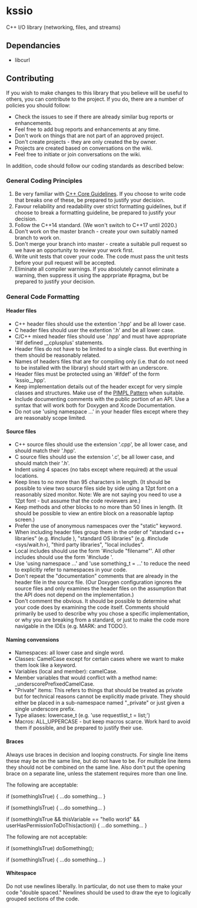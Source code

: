 # kssio
C++ I/O library (networking, files, and streams)

## Dependancies

* libcurl

## Contributing

If you wish to make changes to this library that you believe will be useful to others, you can
contribute to the project. If you do, there are a number of policies you should follow:

* Check the issues to see if there are already similar bug reports or enhancements.
* Feel free to add bug reports and enhancements at any time.
* Don't work on things that are not part of an approved project.
* Don't create projects - they are only created the by owner.
* Projects are created based on conversations on the wiki.
* Feel free to initiate or join conversations on the wiki.

In addition, code should follow our coding standards as described below:

### General Coding Principles

1. Be very familiar with [C++ Core Guidelines](http://isocpp.github.io/CppCoreGuidelines/CppCoreGuidelines).
If you choose to write code that breaks one of these, be prepared to justify your decision.
2. Favour reliability and readability over strict formatting guidelines, but if choose to break a 
formatting guideline, be prepared to justify your decision.
3. Follow the C++14 standard. (We won't switch to C++17 until 2020.)
4. Don't work on the master branch - create your own suitably named branch to work on.
6. Don't merge your branch into master - create a suitable pull request so we have an opportunity to review your work first.
6. Write unit tests that cover your code. The code must pass the unit tests before your pull request will be accepted.
7. Eliminate all compiler warnings. If you absolutely cannot eliminate a warning, then suppress it
using the apprpriate #pragma, but be prepared to justify your decision.

### General Code Formatting

#### Header files

* C++ header files should use the extention '.hpp' and be all lower case.
* C header files should user the extention '.h' and be all lower case.
* C/C++ mixed header files should use '.hpp' and must have appropriate '#if defined __cplusplus' statements.
* Header files do not have to be limited to a single class. But everthing in them should be
reasonably related.
* Names of headers files that are for compiling only (i.e. that do not need to be installed with the library) should start with an underscore.
* Header files must be protected using an '#ifdef' of the form 'kssio_<filenamebase>_hpp'.
* Keep implementation details out of the header except for very simple classes and structures. Make use of the [PIMPL Pattern](https://en.cppreference.com/w/cpp/language/pimpl) when suitable.
* Include documenting comments with the public portion of an API. Use a syntax that will work both for Doxygen and Xcode Documentation.
* Do not use 'using namespace ...' in your header files except where they are reasonably scope limited.

#### Source files

* C++ source files should use the extension '.cpp', be all lower case, and should match their '.hpp'.
* C source files should use the extension '.c', be all lower case, and should match their '.h'.
* Indent using 4 spaces (no tabs except where required) at the usual locations.
* Keep lines to no more than 95 characters in length. (It should be possible to view two source
files side by side using a 12pt font on a reasonably sized monitor. Note: We are not saying you
need to use a 12pt font - but assume that the code reviewers are.)
* Keep methods and other blocks to no more than 50 lines in length. (It should be possible to
view an entire block on a reasonable laptop screen.)
* Prefer the use of anonymous namespaces over the "static" keyword.
* When including header files group them in the order of "standard c++ libraries" (e.g. #include <string>), "standard OS libraries" (e.g. #include <sys/wait.h>), "third party libraries", "local includes".
* Local includes should use the form '#include "filename"'. All other includes should use the form '#include <filename>'.
* Use 'using namespace ...' and 'use something_t = ...' to reduce the need to explicitly refer to namespaces in your code.
* Don't repeat the "documentation" comments that are already in the header file in the source file.
(Our Doxygen configuration ignores the source files and only examines the header files on the
assumption that the API does not depend on the implementation.)
* Don't comment the obvious. It should be possible to determine what your code does by 
examining the code itself. Comments should primarily be used to describe why you chose a
specific implementation, or why you are breaking from a standard, or just to make the code more 
navigable in the IDEs (e.g. MARK: and TODO:).

#### Naming convensions

* Namespaces: all lower case and single word.
* Classes: CamelCase except for certain cases where we want to make them look like a keyword.
* Variables (local and member): camelCase.
* Member variables that would conflict with a method name: _underscorePrefixedCamelCase.
* "Private" items: This refers to things that should be treated as private but for technical reasons cannot be explicitly made private. They should either be placed in a sub-namespace named "_private" or just given a single underscore prefix.
* Type aliases: lowercase_t (e.g. 'use requestlist_t = list<T>;')
* Macros: ALL_UPPERCASE - but keep macros scarce. Work hard to avoid them if possible,
and be prepared to justify their use.

#### Braces

Always use braces in decision and looping constructs. For single line items these may be on the same line,
but do not have to be. For multiple line items they should not be combined on the same line. Also
don't put the opening brace on a separate line, unless the statement requires more than one line.

The following are acceptable:

if (somethingIsTrue) { ...do something... }

if (somethingIsTrue) {
...do something... 
}

if (somethingIsTrue 
&& thisVariable == "hello world"
&& userHasPermissionToDoThis(action))
{
...do something...
}

The following are not acceptable:

if (somethingIsTrue) doSomething();

if (somethingIsTrue)
{
...do something...
}

#### Whitespace

Do not use newlines liberally. In particular, do not use them to make your code "double spaced."
Newlines should be used to draw the eye to logically grouped sections of the code.
